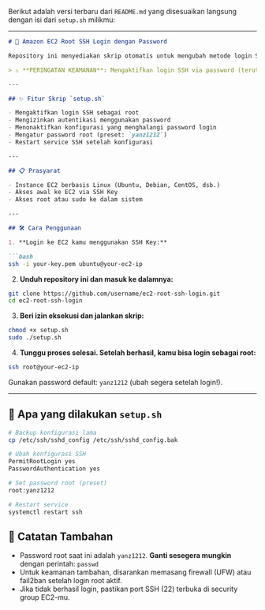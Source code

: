 Berikut adalah versi terbaru dari `README.md` yang disesuaikan langsung dengan isi dari `setup.sh` milikmu:

---

````markdown
# 🔐 Amazon EC2 Root SSH Login dengan Password

Repository ini menyediakan skrip otomatis untuk mengubah metode login SSH pada instance Amazon EC2 dari menggunakan SSH key menjadi login dengan password seperti pada VPS konvensional.

> ⚠️ **PERINGATAN KEAMANAN**: Mengaktifkan login SSH via password (terutama untuk root) **tidak direkomendasikan** tanpa perlindungan tambahan seperti firewall, fail2ban, atau autentikasi dua faktor.

---

## ✨ Fitur Skrip `setup.sh`

- Mengaktifkan login SSH sebagai root
- Mengizinkan autentikasi menggunakan password
- Menonaktifkan konfigurasi yang menghalangi password login
- Mengatur password root (preset: `yanz1212`)
- Restart service SSH setelah konfigurasi

---

## 📋 Prasyarat

- Instance EC2 berbasis Linux (Ubuntu, Debian, CentOS, dsb.)
- Akses awal ke EC2 via SSH Key
- Akses root atau sudo ke dalam sistem

---

## 🛠️ Cara Penggunaan

1. **Login ke EC2 kamu menggunakan SSH Key:**

```bash
ssh -i your-key.pem ubuntu@your-ec2-ip
````

2. **Unduh repository ini dan masuk ke dalamnya:**

```bash
git clone https://github.com/username/ec2-root-ssh-login.git
cd ec2-root-ssh-login
```

3. **Beri izin eksekusi dan jalankan skrip:**

```bash
chmod +x setup.sh
sudo ./setup.sh
```

4. **Tunggu proses selesai. Setelah berhasil, kamu bisa login sebagai root:**

```bash
ssh root@your-ec2-ip
```

Gunakan password default: `yanz1212` (ubah segera setelah login!).

---

## 📁 Apa yang dilakukan `setup.sh`

```bash
# Backup konfigurasi lama
cp /etc/ssh/sshd_config /etc/ssh/sshd_config.bak

# Ubah konfigurasi SSH
PermitRootLogin yes
PasswordAuthentication yes

# Set password root (preset)
root:yanz1212

# Restart service
systemctl restart ssh
```

## 🧱 Catatan Tambahan

* Password root saat ini adalah `yanz1212`. **Ganti sesegera mungkin** dengan perintah: `passwd`
* Untuk keamanan tambahan, disarankan memasang firewall (UFW) atau fail2ban setelah login root aktif.
* Jika tidak berhasil login, pastikan port SSH (22) terbuka di security group EC2-mu.
